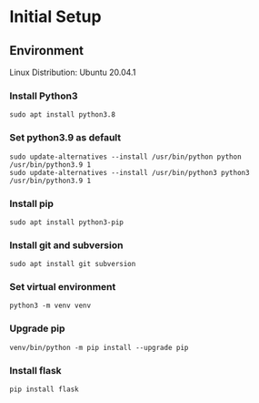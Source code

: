 # Initial Setup

## Environment
Linux Distribution: Ubuntu 20.04.1

### Install Python3
```
sudo apt install python3.8
```

### Set python3.9 as default
```
sudo update-alternatives --install /usr/bin/python python /usr/bin/python3.9 1
sudo update-alternatives --install /usr/bin/python3 python3 /usr/bin/python3.9 1
```

### Install pip
```
sudo apt install python3-pip
```

### Install git and subversion
```
sudo apt install git subversion
```

### Set virtual environment
```
python3 -m venv venv
```

### Upgrade pip
```
venv/bin/python -m pip install --upgrade pip
```

### Install flask
```
pip install flask
```

